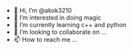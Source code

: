 - 👋 Hi, I’m @akok3210
- 👀 I’m interested in doing magic
- 🌱 I’m currently learning c++ and python
- 💞️ I’m looking to collaborate on ...
- 📫 How to reach me ...

<!---
akok3210/akok3210 is a ✨ special ✨ repository because its `README.md` (this file) appears on your GitHub profile.
You can click the Preview link to take a look at your changes.
--->
